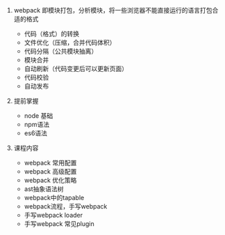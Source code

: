 1. webpack 即模块打包，分析模块，将一些浏览器不能直接运行的语言打包合适的格式
   - 代码（格式）的转换
   - 文件优化（压缩，合并代码体积）
   - 代码分隔（公共模块抽离）
   - 模块合并
   - 自动刷新（代码变更后可以更新页面）
   - 代码校验
   - 自动发布

2. 提前掌握
    - node 基础
    - npm语法
    - es6语法


3. 课程内容
    - webpack 常用配置
    - webpack 高级配置
    - webpack 优化策略
    - ast抽象语法树
    - webpack中的tapable
    - webpack流程，手写webpack
    - 手写webpack loader
    - 手写webpack 常见plugin
